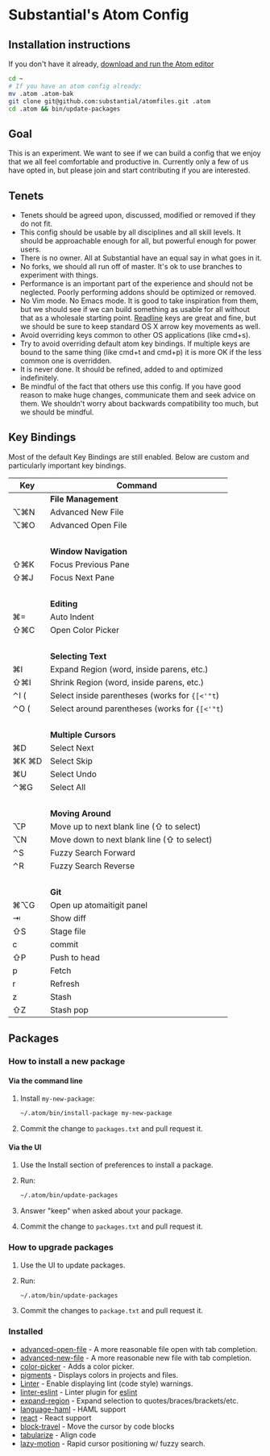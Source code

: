 # Substantial's Atom Config

## Installation instructions

If you don't have it already, [download and run the Atom editor](https://atom.io/)


```bash
cd ~
# If you have an atom config already:
mv .atom .atom-bak
git clone git@github.com:substantial/atomfiles.git .atom
cd .atom && bin/update-packages
```

## Goal

This is an experiment. We want to see if we can build a config that we enjoy that we all feel comfortable and productive in. Currently only a few of us have opted in, but please join and start contributing if you are interested.

## Tenets

* Tenets should be agreed upon, discussed, modified or removed if they do not fit.
* This config should be usable by all disciplines and all skill levels. It should be approachable enough for all, but powerful enough for power users.
* There is no owner. All at Substantial have an equal say in what goes in it.
* No forks, we should all run off of master. It's ok to use branches to experiment with things.
* Performance is an important part of the experience and should not be neglected. Poorly performing addons should be optimized or removed.
* No Vim mode. No Emacs mode. It is good to take inspiration from them, but we should see if we can build something as usable for all without that as a wholesale starting point. [Readline](http://www.catonmat.net/download/readline-emacs-editing-mode-cheat-sheet.pdf) keys are great and fine, but we should be sure to keep standard OS X arrow key movements as well.
* Avoid overriding keys common to other OS applications (like cmd+s).
* Try to avoid overriding default atom key bindings. If multiple keys are bound
  to the same thing (like cmd+t and cmd+p) it is more OK if the less common one
  is overridden.
* It is never done. It should be refined, added to  and optimized indefinitely.
* Be mindful of the fact that others use this config. If you have good reason to make huge changes, communicate them and seek advice on them. We shouldn't worry about backwards compatibility too much, but we should be mindful.

## Key Bindings

Most of the default Key Bindings are still enabled. Below are custom and particularly important key bindings.

Key                 | Command
---                 | ---
                    | **File Management**
&#x2325;&#x2318;N   | Advanced New File
&#x2325;&#x2318;O   | Advanced Open File
&nbsp;              |
                    | **Window Navigation**
&#x21E7;&#x2318;K   | Focus Previous Pane
&#x21E7;&#x2318;J   | Focus Next Pane
&nbsp;              |
                    | **Editing**
&#x2318;=           | Auto Indent
&#x21E7;&#x2318;C   | Open Color Picker
&nbsp;              |
                    | **Selecting Text**
&#x2318;I           | Expand Region (word, inside parens, etc.)
&#x21E7;&#x2318;I   | Shrink Region (word, inside parens, etc.)
&#x2303;I (         | Select inside parentheses (works for `{[<'"t`)
&#x2303;O (         | Select around parentheses (works for `{[<'"t`)
&nbsp;              |
                    | **Multiple Cursors**
&#x2318;D           | Select Next
&#x2318;K &#x2318;D | Select Skip
&#x2318;U           | Select Undo
&#x2303;&#x2318;G   | Select All
&nbsp;              |
                    | **Moving Around**
&#x2325;P           | Move up to next blank line (&#x21E7; to select)
&#x2325;N           | Move down to next blank line (&#x21E7; to select)
&#x2303;S           | Fuzzy Search Forward
&#x2303;R           | Fuzzy Search Reverse
&nbsp;              |
                    | **Git**
&#x2318;&#x2325;G   | Open up atomaitigit panel
&#x21E5;            | Show diff
&#x21E7;S           | Stage file
c                   | commit
&#x21E7;P           | Push to head
p                   | Fetch
r                   | Refresh
z                   | Stash
&#x21E7;Z           | Stash pop

<!--
&#x21E7; shift
&#x2325; opt
&#x2318; cmd
&#x2303; ctrl
&#x21E5; tab
-->

## Packages

### How to install a new package

#### Via the command line

1. Install `my-new-package`:

   ```bash
   ~/.atom/bin/install-package my-new-package
   ```
2. Commit the change to `packages.txt` and pull request it.

#### Via the UI

1. Use the Install section of preferences to install a package.
2. Run:

    ```bash
    ~/.atom/bin/update-packages
    ```
3. Answer "keep" when asked about your package.
4. Commit the change to `packages.txt` and pull request it.

### How to upgrade packages

1. Use the UI to update packages.
2. Run:

    ```bash
    ~/.atom/bin/update-packages
    ```
3. Commit the changes to `package.txt` and pull request it.

### Installed

* [advanced-open-file](https://atom.io/packages/advanced-open-file) - A more
  reasonable file open with tab completion.
* [advanced-new-file](https://atom.io/packages/advanced-new-file) - A more
  reasonable new file with tab completion.
* [color-picker](https://atom.io/packages/color-picker) - Adds a color picker.
* [pigments](https://atom.io/packages/pigments) - Displays colors in projects
  and files.
* [Linter](https://atom.io/packages/linter) - Enable displaying lint (code
  style) warnings.
* [linter-eslint](https://atom.io/packages/linter-eslint) - Linter plugin for
  [eslint](https://atom.io/packages/linter-eslint)
* [expand-region](https://atom.io/packages/expand-region) - Expand selection to
  quotes/braces/brackets/etc.
* [language-haml](https://atom.io/packages/language-haml) - HAML support
* [react](https://atom.io/packages/react) - React support
* [block-travel](https://atom.io/packages/block-travel) - Move the cursor by code blocks
* [tabularize](https://atom.io/packages/tabularize) - Align code
* [lazy-motion](https://atom.io/packages/lazy-motion) - Rapid cursor
  positioning w/ fuzzy search.
